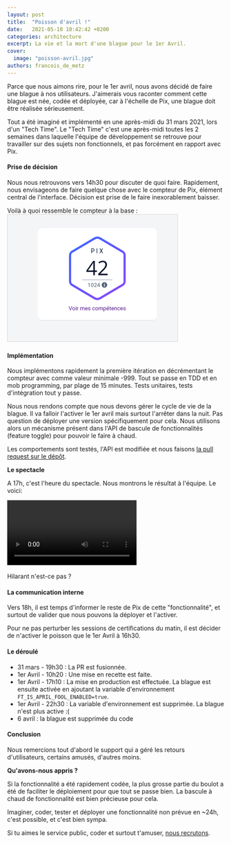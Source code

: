 ```yaml
---
layout: post
title:  "Poisson d'avril !"
date:   2021-05-10 10:42:42 +0200
categories: architecture
excerpt: La vie et la mort d'une blague pour le 1er Avril.
cover:
  image: "poisson-avril.jpg"
authors: francois_de_metz
---
```


Parce que nous aimons rire, pour le 1er avril, nous avons décidé de faire une blague à nos utilisateurs. J'aimerais vous raconter comment cette blague est née, codée et déployée, car à l'échelle de Pix, une blague doit être réalisée sérieusement.

Tout a été imaginé et implémenté en une après-midi du 31 mars 2021, lors d'un "Tech Time". Le "Tech Time" c'est une après-midi toutes les 2 semaines dans laquelle l'équipe de développement se retrouve pour travailler sur des sujets non fonctionnels, et pas forcément en rapport avec Pix.

#### Prise de décision

Nous nous retrouvons vers 14h30 pour discuter de quoi faire. Rapidement, nous envisageons de faire quelque chose avec le compteur de Pix, élément central de l'interface. Décision est prise de le faire inexorablement baisser.

Voilà à quoi ressemble le compteur à la base :
![Le compteur de Pix](/assets/images/posts/poisson-avril/compteur-pix.png)

#### Implémentation

Nous implémentons rapidement la première itération en décrémentant le compteur avec comme valeur minimale -999. Tout se passe en TDD et en mob programming, par plage de 15 minutes. Tests unitaires, tests d'intégration tout y passe.

Nous nous rendons compte que nous devons gérer le cycle de vie de la blague. Il va falloir l'activer le 1er avril mais surtout l'arrêter dans la nuit. Pas question de déployer une version spécifiquement pour cela. Nous utilisons alors un mécanisme présent dans l'API de bascule de fonctionnalités (feature toggle) pour pouvoir le faire à chaud.

Les comportements sont testés, l'API est modifiée et nous faisons [la pull request sur le dépôt](https://github.com/1024pix/pix/pull/2794).

**Le spectacle**

A 17h, c'est l'heure du spectacle. Nous montrons le résultat à l'équipe. Le voici:

<video src="/assets/images/posts/poisson-avril/spectacle.mp4" controls></video>

Hilarant n'est-ce pas ?

#### La communication interne

Vers 18h, il est temps d'informer le reste de Pix de cette "fonctionnalité", et surtout de valider que nous pouvons la déployer et l'activer.

Pour ne pas perturber les sessions de certifications du matin, il est décider de n'activer le poisson que le 1er Avril à 16h30.

#### Le déroulé

- 31 mars - 19h30 : La PR est fusionnée.
- 1er Avril - 10h20 : Une mise en recette est faite.
- 1er Avril - 17h10 : La mise en production est effectuée. La blague est ensuite activée en ajoutant la variable d'environnement `FT_IS_APRIL_FOOL_ENABLED=true`.
- 1er Avril - 22h30 : La variable d'environnement est supprimée. La blague n'est plus active :(
- 6 avril : la blague est supprimée du code

#### Conclusion

Nous remercions tout d'abord le support qui a géré les retours d'utilisateurs, certains amusés, d'autres moins.

**Qu'avons-nous appris ?**

Si la fonctionnalité a été rapidement codée, la plus grosse partie du boulot a été de faciliter le déploiement pour que tout se passe bien. La bascule à chaud de fonctionnalité est bien précieuse pour cela.

Imaginer, coder, tester et déployer une fonctionnalité non prévue en ~24h, c'est possible, et c'est bien sympa.

Si tu aimes le service public, coder et surtout t'amuser, [nous recrutons](https://www.welcometothejungle.com/fr/companies/pix).
